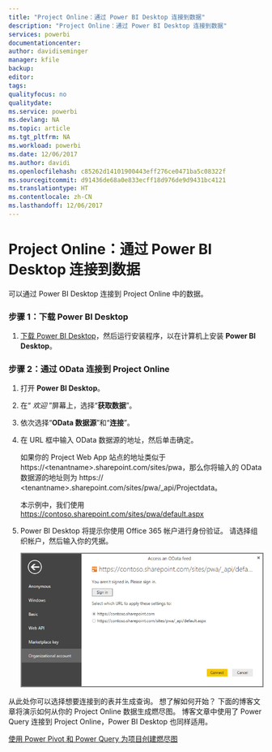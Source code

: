 ```yaml
---
title: "Project Online：通过 Power BI Desktop 连接到数据"
description: "Project Online：通过 Power BI Desktop 连接到数据"
services: powerbi
documentationcenter: 
author: davidiseminger
manager: kfile
backup: 
editor: 
tags: 
qualityfocus: no
qualitydate: 
ms.service: powerbi
ms.devlang: NA
ms.topic: article
ms.tgt_pltfrm: NA
ms.workload: powerbi
ms.date: 12/06/2017
ms.author: davidi
ms.openlocfilehash: c85262d14101900443eff276ce0471ba5c08322f
ms.sourcegitcommit: d91436de68a0e833ecff18d976de9d9431bc4121
ms.translationtype: HT
ms.contentlocale: zh-CN
ms.lasthandoff: 12/06/2017
---
```

# <a name="project-online-connect-to-data-through-power-bi-desktop"></a>Project Online：通过 Power BI Desktop 连接到数据
可以通过 Power BI Desktop 连接到 Project Online 中的数据。

### <a name="step-1-download-power-bi-desktop"></a>步骤 1：下载 Power BI Desktop
1. [下载 Power BI Desktop](http://go.microsoft.com/fwlink/?LinkID=521662)，然后运行安装程序，以在计算机上安装 **Power BI Desktop**。

### <a name="step-2-connect-to-project-online-with-odata"></a>步骤 2：通过 OData 连接到 Project Online
1. 打开 **Power BI Desktop**。
2. 在“ *欢迎* ”屏幕上，选择“**获取数据**”。
3. 依次选择“**OData 数据源**”和“**连接**”。
4. 在 URL 框中输入 OData 数据源的地址，然后单击确定。
   
   如果你的 Project Web App 站点的地址类似于 https://\<tenantname\>.sharepoint.com/sites/pwa，那么你将输入的 OData 数据源的地址则为 https:// \<tenantname\>.sharepoint.com/sites/pwa/\_api/Projectdata。
   
   本示例中，我们使用 https://contoso.sharepoint.com/sites/pwa/default.aspx
5. Power BI Desktop 将提示你使用 Office 365 帐户进行身份验证。 请选择组织帐户，然后输入你的凭据。
   
   ![](media/desktop-project-online-connect-to-data/image.png)

从此处你可以选择想要连接到的表并生成查询。  想了解如何开始？  下面的博客文章将演示如何从你的 Project Online 数据生成燃尽图。  博客文章中使用了 Power Query 连接到 Project Online，Power BI Desktop 也同样适用。

[使用 Power Pivot 和 Power Query 为项目创建燃尽图](http://blogs.office.com/2014/03/24/creating-burndown-charts-for-project-using-power-pivot-and-power-query/)

